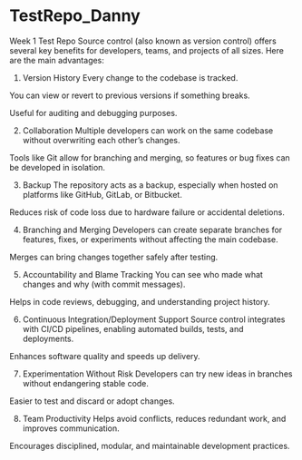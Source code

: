 # TestRepo_Danny
Week 1 Test Repo
Source control (also known as version control) offers several key benefits for developers, teams, and projects of all sizes. Here are the main advantages:

1. Version History
Every change to the codebase is tracked.

You can view or revert to previous versions if something breaks.

Useful for auditing and debugging purposes.

2. Collaboration
Multiple developers can work on the same codebase without overwriting each other’s changes.

Tools like Git allow for branching and merging, so features or bug fixes can be developed in isolation.

3. Backup
The repository acts as a backup, especially when hosted on platforms like GitHub, GitLab, or Bitbucket.

Reduces risk of code loss due to hardware failure or accidental deletions.

4. Branching and Merging
Developers can create separate branches for features, fixes, or experiments without affecting the main codebase.

Merges can bring changes together safely after testing.

5. Accountability and Blame Tracking
You can see who made what changes and why (with commit messages).

Helps in code reviews, debugging, and understanding project history.

6. Continuous Integration/Deployment Support
Source control integrates with CI/CD pipelines, enabling automated builds, tests, and deployments.

Enhances software quality and speeds up delivery.

7. Experimentation Without Risk
Developers can try new ideas in branches without endangering stable code.

Easier to test and discard or adopt changes.

8. Team Productivity
Helps avoid conflicts, reduces redundant work, and improves communication.

Encourages disciplined, modular, and maintainable development practices.
